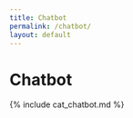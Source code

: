 ```yaml
---
title: Chatbot
permalink: /chatbot/
layout: default
---
```


# Chatbot

{% include cat_chatbot.md %}
